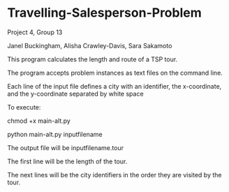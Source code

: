 # Travelling-Salesperson-Problem
Project 4, Group 13

Janel Buckingham, Alisha Crawley-Davis, Sara Sakamoto

This program calculates the length and route of a TSP tour.

The program accepts problem instances as text files on the command line.

Each line of the input file defines a city with an identifier, the x-coordinate, and the y-coordinate separated by white space

To execute:

chmod +x main-alt.py

python main-alt.py inputfilename

The output file will be inputfilename.tour

The first line will be the length of the tour.

The next lines will be the city identifiers in the order they are visited by the tour.
